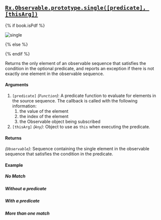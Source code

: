 ## [`Rx.Observable.prototype.single([predicate], [thisArg])`](https://github.com/Reactive-Extensions/RxJS/blob/master/src/core/linq/observable/single.js)

{% if book.isPdf %}

![single](http://reactivex.io/documentation/operators/images/single.png)

{% else %}



{% endif %}

Returns the only element of an observable sequence that satisfies the condition in the optional predicate, and reports an exception if there is not exactly one element in the observable sequence.
 
#### Arguments
1. `[predicate]` *(`Function`)*: A predicate function to evaluate for elements in the source sequence. The callback is called with the following information:
    1. the value of the element
    2. the index of the element
    3. the Observable object being subscribed
2. `[thisArg]` *(`Any`)*: Object to use as `this` when executing the predicate.

#### Returns
*(`Observable`)*: Sequence containing the single element in the observable sequence that satisfies the condition in the predicate.

#### Example

##### No Match

[](http://jsbin.com/jonuso/1/embed?js,console)    

##### Without a predicate

[](http://jsbin.com/hoceb/1/embed?js,console)

##### With a predicate

[](http://jsbin.com/gekak/1/embed?js,console) 

##### More than one match

[](http://jsbin.com/wuqel/1/embed?js,console)
